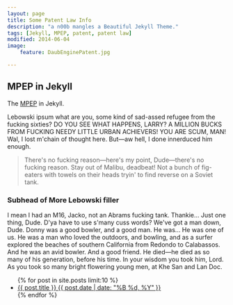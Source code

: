 ```yaml
---
layout: page
title: Some Patent Law Info
description: "a n00b mangles a Beautiful Jekyll Theme."
tags: [Jekyll, MPEP, patent, patent law]
modified: 2014-06-04
image:
    feature: DaubEnginePatent.jpg

---
```


## MPEP in Jekyll
The [MPEP](_pages/index.html) in Jekyll. 

Lebowski ipsum what are you, some kind of sad-assed refugee from the fucking sixties? DO YOU SEE WHAT HAPPENS, LARRY? A MILLION BUCKS FROM FUCKING NEEDY LITTLE URBAN ACHIEVERS! YOU ARE SCUM, MAN! Wal, I lost m'chain of thought here. But—aw hell, I done innerduced him enough.  

> There's no fucking reason—here's my point, Dude—there's no fucking reason. Stay out of Malibu, deadbeat! Not a bunch of fig-eaters with towels on their heads tryin' to find reverse on a Soviet tank.

### Subhead of More Lebowski filler

I mean I had an M16, Jacko, not an Abrams fucking tank. Thankie… Just one thing, Dude. D'ya have to use s'many cuss words? We've got a man down, Dude. Donny was a good bowler, and a good man. He was… He was one of us. He was a man who loved the outdoors, and bowling, and as a surfer explored the beaches of southern California from Redondo to Calabassos. And he was an avid bowler. And a good friend. He died—he died as so many of his generation, before his time. In your wisdom you took him, Lord. As you took so many bright flowering young men, at Khe San and Lan Doc.

<ul class="post-list">
{% for post in site.posts limit:10 %} 
  <li><article><a href="{{ site.url }}{{ post.url }}">{{ post.title }} <span class="entry-date"><time datetime="{{ post.date | date_to_xmlschema }}">{{ post.date | date: "%B %d, %Y" }}</time></span></a></article></li>
{% endfor %}
</ul>

